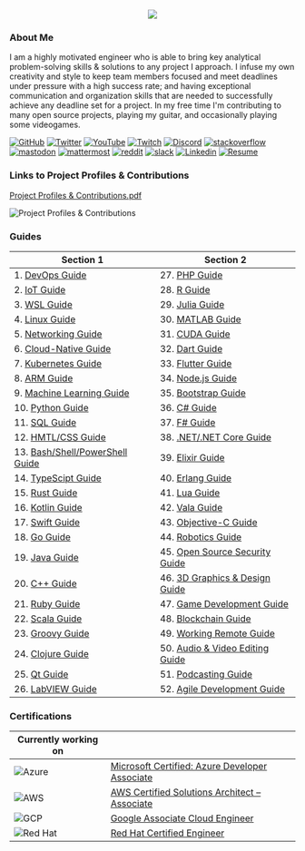<h1 align="center">
 <img src="https://user-images.githubusercontent.com/45159366/81243342-6c350f00-8fc4-11ea-9037-9cbe0f7bf3ff.png">
</h1>

### About Me
I am a highly motivated engineer who is able to bring key analytical problem-solving skills & solutions to any project I approach. I infuse my own creativity and style to keep team members focused and meet deadlines under pressure with a high success rate; and having exceptional communication and organization skills that are needed to successfully achieve any deadline set for a project. In my free time I'm contributing to many open source projects, playing my guitar, and occasionally playing some videogames.

[![GitHub](https://user-images.githubusercontent.com/45159366/94374332-67cad900-00c0-11eb-953d-8727aae8031d.png)](https://github.com/mikeroyal)
[![Twitter](https://user-images.githubusercontent.com/45159366/85327986-bdba3000-b484-11ea-87f0-20be14e54852.png)](https://twitter.com/Miker256)
[![YouTube](https://user-images.githubusercontent.com/45159366/95527913-81570500-098b-11eb-9d12-7601543de4aa.png)]()
[![Twitch](https://user-images.githubusercontent.com/45159366/95504868-3ecd0280-0962-11eb-8ec2-a6c84182fb3e.png)](https://www.twitch.tv/r0yal_games)
[![Discord](https://user-images.githubusercontent.com/45159366/95692912-13564c00-0bde-11eb-843c-a55c4105a4d3.png)]()
[![stackoverflow](https://user-images.githubusercontent.com/45159366/99306249-c7fd1200-2809-11eb-9a9b-c874387bfcf6.png)]()
[![mastodon](https://user-images.githubusercontent.com/45159366/99155275-496a6e00-266b-11eb-96bd-72eeb9577f24.png)]()
[![mattermost](https://user-images.githubusercontent.com/45159366/99155272-45d6e700-266b-11eb-8127-8714c8055728.png)]()
[![reddit](https://user-images.githubusercontent.com/45159366/99155278-4bccc800-266b-11eb-9316-ca6924a51b2f.png)]()
[![slack](https://user-images.githubusercontent.com/45159366/99155280-4cfdf500-266b-11eb-9f67-6479fe5c8e96.png)]()
[![Linkedin](https://user-images.githubusercontent.com/45159366/85327989-beeb5d00-b484-11ea-9996-d6042a365e34.png)](https://www.linkedin.com/in/michael-royal-b923b4134/)
[![Resume](https://user-images.githubusercontent.com/45159366/85609897-5e3a5c80-b60b-11ea-94d4-751c7385e80a.png)](https://github.com/mikeroyal/mikeroyal.github.io/files/5549564/Michael_Royal_Resume.pdf)

### Links to Project Profiles & Contributions

[Project Profiles & Contributions.pdf](https://github.com/mikeroyal/mikeroyal.github.io/files/4875593/Links.to.Project.Contributions.pdf)

![Project Profiles & Contributions](https://user-images.githubusercontent.com/45159366/86542054-ed2a5d00-bec6-11ea-875e-9909383fe64c.png)

### Guides

| Section 1 | Section 2 |
| --------------- | --------------- | 
| 1. [DevOps Guide](https://github.com/mikeroyal/DevOps-Guide)| 27. [PHP Guide](https://github.com/mikeroyal/PHP-Guide)|
| 2. [IoT Guide](https://github.com/mikeroyal/IoT-Guide)| 28. [R Guide](https://github.com/mikeroyal/R-Guide)|
| 3. [WSL Guide](https://github.com/mikeroyal/WSL-Guide)| 29. [Julia Guide](https://github.com/mikeroyal/Julia_lang-Guide)|
| 4. [Linux Guide](https://github.com/mikeroyal/Linux-Guide)| 30. [MATLAB Guide](https://github.com/mikeroyal/MATLAB-Guide)|
| 5. [Networking Guide](https://github.com/mikeroyal/Networking-Guide)| 31. [CUDA Guide](https://github.com/mikeroyal/CUDA-Guide)|
| 6. [Cloud-Native Guide](https://github.com/mikeroyal/Cloud-Native-Guide)| 32. [Dart Guide](https://github.com/mikeroyal/Dart-Guide)|
| 7. [Kubernetes Guide](https://github.com/mikeroyal/Kubernetes-Guide) | 33. [Flutter Guide](https://github.com/mikeroyal/Flutter-Guide)| 
| 8. [ARM Guide](https://github.com/mikeroyal/ARM-Guide) | 34. [Node.js Guide](https://github.com/mikeroyal/Node.js-Guide)|
| 9. [Machine Learning Guide](https://github.com/mikeroyal/Machine-Learning-Guide)| 35. [Bootstrap Guide](https://github.com/mikeroyal/Bootstrap-Guide)|
| 10. [Python Guide](https://github.com/mikeroyal/Python-Guide)| 36.  [C# Guide](https://github.com/mikeroyal/C-Sharp-Guide)|
| 11. [SQL Guide](https://github.com/mikeroyal/SQL-Guide)| 37. [F# Guide](https://github.com/mikeroyal/F-Sharp-Guide)|
| 12. [HMTL/CSS Guide](https://github.com/mikeroyal/HMTL-CSS-Guide)| 38. [.NET/.NET Core Guide](https://github.com/mikeroyal/.NET-Guide)|
| 13. [Bash/Shell/PowerShell Guide](https://github.com/mikeroyal/Bash-Shell-Powershell-Guide)| 39. [Elixir Guide](https://github.com/mikeroyal/Elixir-Guide)| 
| 14. [TypeScipt Guide](https://github.com/mikeroyal/TypeScript-Guide)| 40. [Erlang Guide](https://github.com/mikeroyal/Erlang-Guide)
| 15. [Rust Guide](https://github.com/mikeroyal/Rust_lang-Guide)| 41. [Lua Guide](https://github.com/mikeroyal/Lua-Guide)
| 16. [Kotlin Guide](https://github.com/mikeroyal/Kotlin-Guide)| 42. [Vala Guide](https://github.com/mikeroyal/Vala-Guide)
| 17. [Swift Guide](https://github.com/mikeroyal/Swift-Guide)| 43. [Objective-C Guide](https://github.com/mikeroyal/Objective-C-Guide)
| 18. [Go Guide](https://github.com/mikeroyal/Go-Guide)| 44. [Robotics Guide](https://github.com/mikeroyal/Robotics-guide)|
| 19. [Java Guide](https://github.com/mikeroyal/Java-Guide)| 45. [Open Source Security Guide](https://github.com/mikeroyal/Open-Source-Security-Guide)| 
| 20. [C++ Guide](https://github.com/mikeroyal/CPP-Guide)| 46. [3D Graphics & Design Guide](https://github.com/mikeroyal/3D-Graphics-and-Design-Guide)|
| 21. [Ruby Guide](https://github.com/mikeroyal/Ruby-Guide)| 47. [Game Development Guide](https://github.com/mikeroyal/Game-Development-Guide)|                                                 
| 22. [Scala Guide](https://github.com/mikeroyal/Scala-Guide)  |48. [Blockchain Guide](https://github.com/mikeroyal/Blockchain-Guide)|
| 23. [Groovy Guide](https://github.com/mikeroyal/Groovy-Guide)   | 49. [Working Remote Guide](https://github.com/mikeroyal/Working-Remote-Guide)|
| 24. [Clojure Guide](https://github.com/mikeroyal/Clojure-Guide)| 50. [Audio & Video Editing Guide](https://github.com/mikeroyal/Audio-and-Video-Editing-Guide)| 
| 25. [Qt Guide](https://github.com/mikeroyal/Qt-Guide)| 51. [Podcasting Guide](https://github.com/mikeroyal/Podcasting-Guide)|
| 26. [LabVIEW Guide](https://github.com/mikeroyal/LabVIEW-Guide)| 52. [Agile Development Guide](https://github.com/mikeroyal/Agile-Guide)|

### Certifications


| Currently working on|  |
| ------------- | --------------- | 
|![Azure](https://user-images.githubusercontent.com/45159366/95778268-9af29800-0c7c-11eb-9c47-8398b99b15c0.png)| [Microsoft Certified: Azure Developer Associate](https://docs.microsoft.com/learn/certifications/azure-developer)|
|![AWS](https://user-images.githubusercontent.com/45159366/95778274-9d54f200-0c7c-11eb-800c-a512ff446bf9.png) |[AWS Certified Solutions Architect – Associate](https://aws.amazon.com/certification/certified-solutions-architect-associate/)|
|![GCP](https://user-images.githubusercontent.com/45159366/95778276-9e861f00-0c7c-11eb-987a-e7e7e4425614.png)| [Google Associate Cloud Engineer](https://cloud.google.com/certification/cloud-engineer)|
|![Red Hat](https://user-images.githubusercontent.com/45159366/98739651-96de9680-235e-11eb-847d-21704f6192a6.png)| [Red Hat Certified Engineer](https://www.redhat.com/en/services/certification/rhce)|
